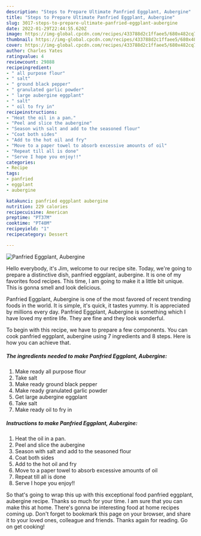 ```yaml
---
description: "Steps to Prepare Ultimate Panfried Eggplant, Aubergine"
title: "Steps to Prepare Ultimate Panfried Eggplant, Aubergine"
slug: 3017-steps-to-prepare-ultimate-panfried-eggplant-aubergine
date: 2022-01-29T22:44:55.620Z
image: https://img-global.cpcdn.com/recipes/433788d2c1ffaee5/680x482cq70/panfried-eggplant-aubergine-recipe-main-photo.jpg
thumbnail: https://img-global.cpcdn.com/recipes/433788d2c1ffaee5/680x482cq70/panfried-eggplant-aubergine-recipe-main-photo.jpg
cover: https://img-global.cpcdn.com/recipes/433788d2c1ffaee5/680x482cq70/panfried-eggplant-aubergine-recipe-main-photo.jpg
author: Charles Yates
ratingvalue: 4
reviewcount: 29888
recipeingredient:
- " all purpose flour"
- " salt"
- " ground black pepper"
- " granulated garlic powder"
- " large aubergine eggplant"
- " salt"
- " oil to fry in"
recipeinstructions:
- "Heat the oil in a pan."
- "Peel and slice the aubergine"
- "Season with salt and add to the seasoned flour"
- "Coat both sides"
- "Add to the hot oil and fry"
- "Move to a paper towel to absorb excessive amounts of oil"
- "Repeat till all is done"
- "Serve I hope you enjoy!!"
categories:
- Recipe
tags:
- panfried
- eggplant
- aubergine

katakunci: panfried eggplant aubergine 
nutrition: 229 calories
recipecuisine: American
preptime: "PT37M"
cooktime: "PT40M"
recipeyield: "1"
recipecategory: Dessert

---
```



![Panfried Eggplant, Aubergine](https://img-global.cpcdn.com/recipes/433788d2c1ffaee5/680x482cq70/panfried-eggplant-aubergine-recipe-main-photo.jpg)

Hello everybody, it's Jim, welcome to our recipe site. Today, we're going to prepare a distinctive dish, panfried eggplant, aubergine. It is one of my favorites food recipes. This time, I am going to make it a little bit unique. This is gonna smell and look delicious.



Panfried Eggplant, Aubergine is one of the most favored of recent trending foods in the world. It is simple, it's quick, it tastes yummy. It is appreciated by millions every day. Panfried Eggplant, Aubergine is something which I have loved my entire life. They are fine and they look wonderful.


To begin with this recipe, we have to prepare a few components. You can cook panfried eggplant, aubergine using 7 ingredients and 8 steps. Here is how you can achieve that.

<!--inarticleads1-->

##### The ingredients needed to make Panfried Eggplant, Aubergine:

1. Make ready  all purpose flour
1. Take  salt
1. Make ready  ground black pepper
1. Make ready  granulated garlic powder
1. Get  large aubergine eggplant
1. Take  salt
1. Make ready  oil to fry in




<!--inarticleads2-->

##### Instructions to make Panfried Eggplant, Aubergine:

1. Heat the oil in a pan.
1. Peel and slice the aubergine
1. Season with salt and add to the seasoned flour
1. Coat both sides
1. Add to the hot oil and fry
1. Move to a paper towel to absorb excessive amounts of oil
1. Repeat till all is done
1. Serve I hope you enjoy!!




So that's going to wrap this up with this exceptional food panfried eggplant, aubergine recipe. Thanks so much for your time. I am sure that you can make this at home. There's gonna be interesting food at home recipes coming up. Don't forget to bookmark this page on your browser, and share it to your loved ones, colleague and friends. Thanks again for reading. Go on get cooking!
